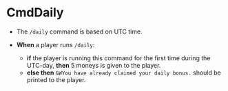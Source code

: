 # CmdDaily

+ The `/daily` command is based on UTC time.

+ **When** a player runs `/daily`:
    + **if** the player is running this command for the first time during the UTC-day, **then** 5 moneys is given to the player.
    + **else then** `&WYou have already claimed your daily bonus.` should be printed to the player.
